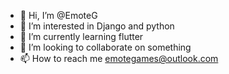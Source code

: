 - 👋 Hi, I’m @EmoteG
- 👀 I’m interested in Django and python
- 🌱 I’m currently learning flutter
- 💞️ I’m looking to collaborate on something
- 📫 How to reach me emotegames@outlook.com

<!---
EmoteG/EmoteG is a ✨ special ✨ repository because its `README.md` (this file) appears on your GitHub profile.
You can click the Preview link to take a look at your changes.
--->
